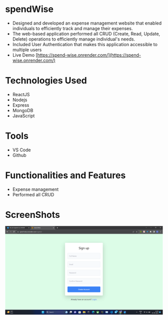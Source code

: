# spendWise
- Designed and developed an expense management website that enabled individuals to efficiently track and manage
their expenses.
- The web-based application performed all CRUD (Create, Read, Update, Delete) operations to efficiently manage
individual's needs.
- Included User Authentication that makes this application accessible to multiple users
- Live Demo [https://spend-wise.onrender.com/](https://spend-wise.onrender.com/)

# Technologies Used
- ReactJS
- Nodejs
- Express
- MongoDB
- JavaScript

# Tools
- VS Code
- Github

# Functionalities and Features

- Expense management
- Performed all CRUD

# ScreenShots

![Screenshot](ss1.1.png)



